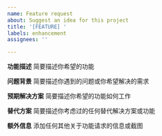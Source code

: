 ```yaml
---
name: Feature request
about: Suggest an idea for this project
title: '[FEATURE] '
labels: enhancement
assignees: ''

---
```


**功能描述**
简要描述你希望的功能

**问题背景**
简要描述你遇到的问题或你希望解决的需求

**预期解决方案**
简要描述你希望的功能如何工作

**替代方案**
简要描述你考虑过的任何替代解决方案或功能

**额外信息**
添加任何其他关于功能请求的信息或截图
